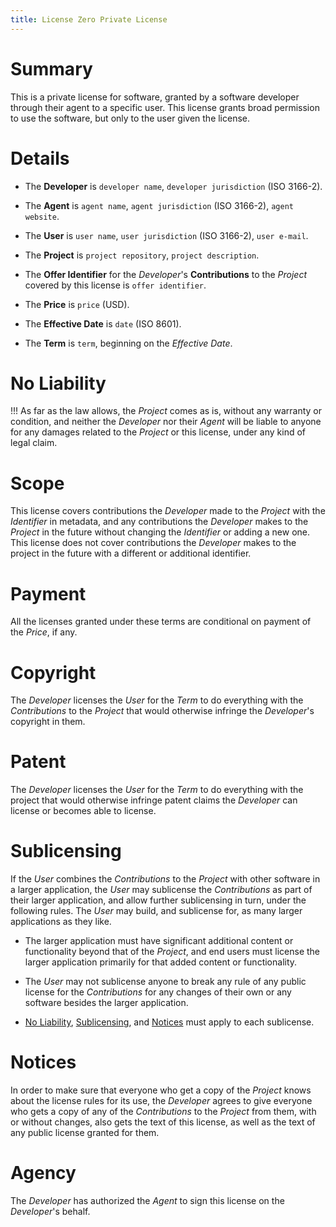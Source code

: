 ```yaml
---
title: License Zero Private License
---
```


# Summary

This is a private license for software, granted by a software developer through their agent to a specific user.  This license grants broad permission to use the software, but only to the user given the license.

# Details

- The **Developer** is `developer name`, `developer jurisdiction` (ISO 3166-2).

- The **Agent** is `agent name`, `agent jurisdiction` (ISO 3166-2), `agent website`.

- The **User** is `user name`, `user jurisdiction` (ISO 3166-2), `user e-mail`.

- The **Project** is `project repository`, `project description`.

- The **Offer Identifier** for the _Developer_'s **Contributions** to the _Project_ covered by this license is `offer identifier`.

- The **Price** is `price` (USD).

- The **Effective Date** is `date` (ISO 8601).

- The **Term** is `term`, beginning on the _Effective Date_.

# No Liability

!!! As far as the law allows, the _Project_ comes as is, without any warranty or condition, and neither the _Developer_ nor their _Agent_ will be liable to anyone for any damages related to the _Project_ or this license, under any kind of legal claim.

# Scope

This license covers contributions the _Developer_ made to the _Project_ with the _Identifier_ in metadata, and any contributions the _Developer_ makes to the _Project_ in the future without changing the _Identifier_ or adding a new one.  This license does not cover contributions the _Developer_ makes to the project in the future with a different or additional identifier.

# Payment

All the licenses granted under these terms are conditional on payment of the _Price_, if any.

# Copyright

The _Developer_ licenses the _User_ for the _Term_ to do everything with the _Contributions_ to the _Project_ that would otherwise infringe the _Developer_'s copyright in them.

# Patent

The _Developer_ licenses the _User_ for the _Term_ to do everything with the project that would otherwise infringe patent claims the _Developer_ can license or becomes able to license.

# Sublicensing

If the _User_ combines the _Contributions_ to the _Project_ with other software in a larger application, the _User_ may sublicense the _Contributions_ as part of their larger application, and allow further sublicensing in turn, under the following rules.  The _User_ may build, and sublicense for, as many larger applications as they like.

- The larger application must have significant additional content or functionality beyond that of the _Project_, and end users must license the larger application primarily for that added content or functionality.

- The _User_ may not sublicense anyone to break any rule of any public license for the _Contributions_ for any changes of their own or any software besides the larger application.

- [No Liability](#no-liability), [Sublicensing](#sublicensing), and [Notices](#notices) must apply to each sublicense.

# Notices

In order to make sure that everyone who get a copy of the _Project_ knows about the license rules for its use, the _Developer_ agrees to give everyone who gets a copy of any of the _Contributions_ to the _Project_ from them, with or without changes, also gets the text of this license, as well as the text of any public license granted for them.

# Agency

The _Developer_ has authorized the _Agent_ to sign this license on the _Developer_'s behalf.
